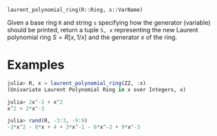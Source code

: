 ```
laurent_polynomial_ring(R::Ring, s::VarName)
```

Given a base ring `R` and string `s` specifying how the generator (variable) should be printed, return a tuple `S, x` representing the new Laurent polynomial ring $S = R[x, 1/x]$ and the generator $x$ of the ring.

# Examples

```julia
julia> R, x = laurent_polynomial_ring(ZZ, :x)
(Univariate Laurent Polynomial Ring in x over Integers, x)

julia> 2x^-3 + x^2
x^2 + 2*x^-3

julia> rand(R, -3:3, -9:9)
-3*x^2 - 8*x + 4 + 3*x^-1 - 6*x^-2 + 9*x^-3
```
